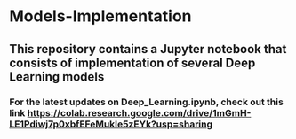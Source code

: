 # Models-Implementation
## This repository contains a Jupyter notebook that consists of implementation of several Deep Learning models 
### For the latest updates on Deep_Learning.ipynb, check out this link https://colab.research.google.com/drive/1mGmH-LE1Pdiwj7p0xbfEFeMukIe5zEYk?usp=sharing
